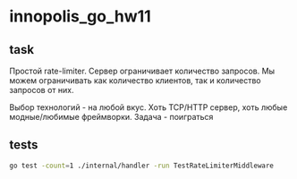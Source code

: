 # innopolis_go_hw11

## task

Простой rate-limiter. Сервер ограничивает количество запросов. Мы можем ограничивать как количество клиентов, так и количество запросов от них.

Выбор технологий - на любой вкус. Хоть TCP/HTTP сервер, хоть любые модные/любимые фреймворки. Задача - поиграться

## tests

```sh
go test -count=1 ./internal/handler -run TestRateLimiterMiddleware
```


